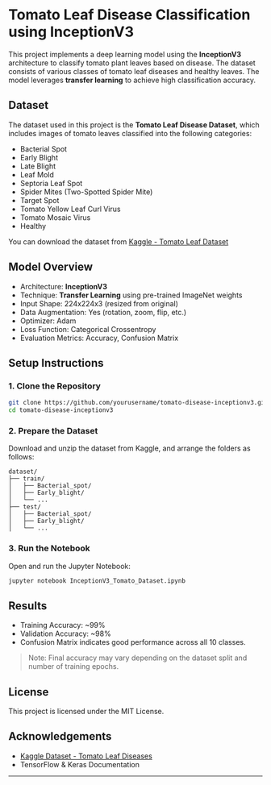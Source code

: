 
# Tomato Leaf Disease Classification using InceptionV3

This project implements a deep learning model using the **InceptionV3** architecture to classify tomato plant leaves based on disease. The dataset consists of various classes of tomato leaf diseases and healthy leaves. The model leverages **transfer learning** to achieve high classification accuracy.

## Dataset

The dataset used in this project is the **Tomato Leaf Disease Dataset**, which includes images of tomato leaves classified into the following categories:

- Bacterial Spot
- Early Blight
- Late Blight
- Leaf Mold
- Septoria Leaf Spot
- Spider Mites (Two-Spotted Spider Mite)
- Target Spot
- Tomato Yellow Leaf Curl Virus
- Tomato Mosaic Virus
- Healthy

You can download the dataset from [Kaggle - Tomato Leaf Dataset](https://www.kaggle.com/datasets/kaustubhb999/tomatoleaf) 

## Model Overview

- Architecture: **InceptionV3**
- Technique: **Transfer Learning** using pre-trained ImageNet weights
- Input Shape: 224x224x3 (resized from original)
- Data Augmentation: Yes (rotation, zoom, flip, etc.)
- Optimizer: Adam
- Loss Function: Categorical Crossentropy
- Evaluation Metrics: Accuracy, Confusion Matrix

## Setup Instructions

### 1. Clone the Repository

```bash
git clone https://github.com/yourusername/tomato-disease-inceptionv3.git
cd tomato-disease-inceptionv3
```

### 2. Prepare the Dataset

Download and unzip the dataset from Kaggle, and arrange the folders as follows:

```
dataset/
├── train/
│   ├── Bacterial_spot/
│   ├── Early_blight/
│   └── ...
├── test/
│   ├── Bacterial_spot/
│   ├── Early_blight/
│   └── ...
```

### 3. Run the Notebook

Open and run the Jupyter Notebook:

```bash
jupyter notebook InceptionV3_Tomato_Dataset.ipynb
```

## Results

- Training Accuracy: ~99%
- Validation Accuracy: ~98%
- Confusion Matrix indicates good performance across all 10 classes.

> Note: Final accuracy may vary depending on the dataset split and number of training epochs.

## License

This project is licensed under the MIT License.

## Acknowledgements

- [Kaggle Dataset - Tomato Leaf Diseases](https://www.kaggle.com/datasets/kaustubhb999/tomatoleaf)
- TensorFlow & Keras Documentation

---

